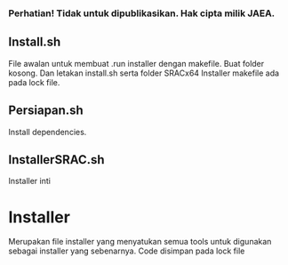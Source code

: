 ### Perhatian! Tidak untuk dipublikasikan. Hak cipta milik JAEA.

## Install.sh

File awalan untuk membuat .run installer dengan makefile.
Buat folder kosong. Dan letakan install.sh serta folder SRACx64
Installer makefile ada pada lock file.

## Persiapan.sh

Install dependencies.

## InstallerSRAC.sh

Installer inti

# Installer

Merupakan file installer yang menyatukan semua tools untuk digunakan sebagai installer yang sebenarnya. Code disimpan pada lock file